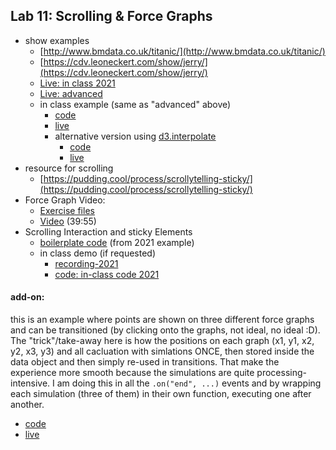 ## Lab 11: Scrolling & Force Graphs

- show examples
  - [http://www.bmdata.co.uk/titanic/](http://www.bmdata.co.uk/titanic/)
  - [https://cdv.leoneckert.com/show/jerry/](https://cdv.leoneckert.com/show/jerry/)
  - [Live: in class 2021](https://leoneckert.github.io/critical-data-and-visualization-spring-2022/labs/lab11/in-class-2021)
  - [Live: advanced](https://leoneckert.github.io/critical-data-and-visualization-spring-2022/labs/lab11/graphMove-advanced)
  - in class example (same as "advanced" above)
    - [code](in-class-2022)
    - [live](https://leoneckert.github.io/critical-data-and-visualization-spring-2022/labs/lab11/in-class-2022)
    - alternative version using [d3.interpolate](https://github.com/d3/d3-interpolate/blob/main/README.md)
      - [code](after-class-2022-alternative-transition)
      - [live](https://leoneckert.github.io/critical-data-and-visualization-spring-2022/labs/lab11/after-class-2022-alternative-transition)
- resource for scrolling
  - [https://pudding.cool/process/scrollytelling-sticky/](https://pudding.cool/process/scrollytelling-sticky/)
- Force Graph Video:
  - [Exercise files](force-start.zip)
  - [Video](https://drive.google.com/file/d/1vpud5i8zBfPOSu7tpyZPpWohZ3dB3bwo/view?usp=sharing) (39:55)
- Scrolling Interaction and sticky Elements
  - [boilerplate code](sticky-basic.zip) (from 2021 example)
  - in class demo (if requested)
    - [recording-2021](https://drive.google.com/file/d/1-3UbWfBNNJ2rwBForOrqB1HFBeX7GmWS/view?usp=sharing)
    - [code: in-class code 2021](in-class-2021)


#### add-on:
this is an example where points are shown on three different force graphs and can be transitioned (by clicking onto the graphs, not ideal, no ideal :D). The "trick"/take-away here is how the positions on each graph (x1, y1, x2, y2, x3, y3) and all cacluation with simlations ONCE, then stored inside the data object and then simply re-used in transitions. That make the experience more smooth because the simulations are quite processing-intensive. I am doing this in all the `.on("end", ...)` events and by wrapping each simulation (three of them) in their own function, executing one after another. 
- [code](force-graphs-authors)
- [live](https://leoneckert.github.io/critical-data-and-visualization-spring-2022/labs/lab11/force-graphs-authors)

